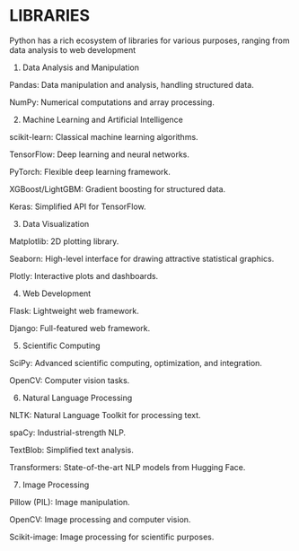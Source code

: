 # LIBRARIES
Python has a rich ecosystem of libraries for various purposes, ranging from data analysis to web development

1. Data Analysis and Manipulation
   
Pandas: Data manipulation and analysis, handling structured data.

NumPy: Numerical computations and array processing.


2. Machine Learning and Artificial Intelligence
   
scikit-learn: Classical machine learning algorithms.

TensorFlow: Deep learning and neural networks.

PyTorch: Flexible deep learning framework.

XGBoost/LightGBM: Gradient boosting for structured data.

Keras: Simplified API for TensorFlow.


3. Data Visualization

Matplotlib: 2D plotting library.

Seaborn: High-level interface for drawing attractive statistical graphics.

Plotly: Interactive plots and dashboards.


4. Web Development

Flask: Lightweight web framework.

Django: Full-featured web framework.


5. Scientific Computing

SciPy: Advanced scientific computing, optimization, and integration.

OpenCV: Computer vision tasks.


6. Natural Language Processing

NLTK: Natural Language Toolkit for processing text.

spaCy: Industrial-strength NLP.

TextBlob: Simplified text analysis.

Transformers: State-of-the-art NLP models from Hugging Face.


7. Image Processing

Pillow (PIL): Image manipulation.

OpenCV: Image processing and computer vision.

Scikit-image: Image processing for scientific purposes.

